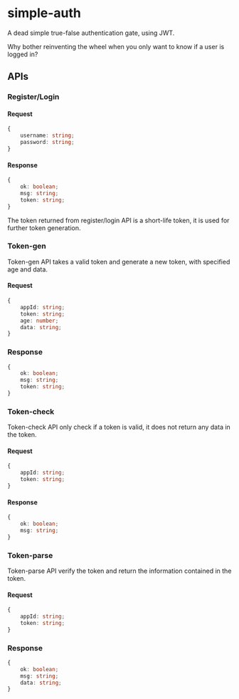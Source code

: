 # simple-auth

A dead simple true-false authentication gate, using JWT.

Why bother reinventing the wheel when you only want to know if a user is logged in?

## APIs

### Register/Login

#### Request

```typescript
{
    username: string;
    password: string;
}
```

#### Response

```typescript
{
    ok: boolean;
    msg: string;
    token: string;
}
```

The token returned from register/login API is a short-life token, it is used for further token generation.

### Token-gen

Token-gen API takes a valid token and generate a new token, with specified age and data.

#### Request

```typescript
{
    appId: string;
    token: string;
    age: number;
    data: string;
}
```

### Response

```typescript
{
    ok: boolean;
    msg: string;
    token: string;
}
```

### Token-check

Token-check API only check if a token is valid, it does not return any data in the token.

#### Request

```typescript
{
    appId: string;
    token: string;
}
```

#### Response

```typescript
{
    ok: boolean;
    msg: string;
}
```

### Token-parse

Token-parse API verify the token and return the information contained in the token.

#### Request

```typescript
{
    appId: string;
    token: string;
}
```

### Response

```typescript
{
    ok: boolean;
    msg: string;
    data: string;
}
```
